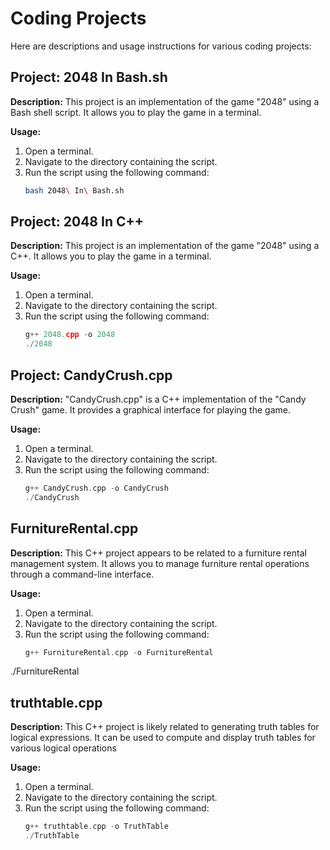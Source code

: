 # Coding Projects

Here are descriptions and usage instructions for various coding projects:

## Project: 2048 In Bash.sh

**Description:**
This project is an implementation of the game "2048" using a Bash shell script. It allows you to play the game in a terminal.

**Usage:**
1. Open a terminal.
2. Navigate to the directory containing the script.
3. Run the script using the following command:
   ```bash
   bash 2048\ In\ Bash.sh

## Project: 2048 In C++

**Description:**
This project is an implementation of the game "2048" using a C++. It allows you to play the game in a terminal.

**Usage:**
1. Open a terminal.
2. Navigate to the directory containing the script.
3. Run the script using the following command:
   ```cpp
   g++ 2048.cpp -o 2048
   ./2048

## Project: CandyCrush.cpp

**Description:**
"CandyCrush.cpp" is a C++ implementation of the "Candy Crush" game. It provides a graphical interface for playing the game.

**Usage:**
1. Open a terminal.
2. Navigate to the directory containing the script.
3. Run the script using the following command:
   ``` cpp
   g++ CandyCrush.cpp -o CandyCrush
   ./CandyCrush

## FurnitureRental.cpp

**Description:**
This C++ project appears to be related to a furniture rental management system. It allows you to manage furniture rental operations through a command-line interface.

**Usage:**
1. Open a terminal.
2. Navigate to the directory containing the script.
3. Run the script using the following command:
   ```cpp
   g++ FurnitureRental.cpp -o FurnitureRental
  ./FurnitureRental
  
## truthtable.cpp

**Description:**
This C++ project is likely related to generating truth tables for logical expressions. It can be used to compute and display truth tables for various logical operations

**Usage:**
1. Open a terminal.
2. Navigate to the directory containing the script.
3. Run the script using the following command:
   ```cpp
   g++ truthtable.cpp -o TruthTable
   ./TruthTable

